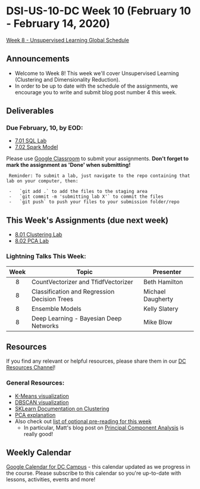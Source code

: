 # DSI-US-10-DC Week 10 (February 10 - February 14, 2020)

[Week 8 - Unsupervised Learning Global Schedule](https://git.generalassemb.ly/DSI-US-10/course-info#week-8---unsupervised-learning-february-10---february-14)

## Announcements

-   Welcome to Week 8! This week we'll cover Unsupervised Learning (Clustering and Dimensionality Reduction).
-   In order to be up to date with the schedule of the assignments, we encourage you to write and submit blog post number 4 this week.

## Deliverables

### **Due February, 10, by EOD:**

-   [7.01 SQL Lab](https://git.generalassemb.ly/DSI-US-10/7.01-lab-sql)
-   [7.02 Spark Model](https://git.generalassemb.ly/DSI-US-10/7.02-lab-spark-model)

Please use [Google Classroom](https://classroom.google.com) to submit your assignments. **Don't forget to mark the assignment as 'Done' when submitting!**

     Reminder: To submit a lab, just navigate to the repo containing that lab on your computer, then:
    
     -   `git add .` to add the files to the staging area
     -   `git commit -m 'submitting lab X'` to commit the files
     -   `git push` to push your files to your submission folder/repo

## This Week's Assignments (due next week)

-   [8.01 Clustering Lab](www.LinkToLab.com)
-   [8.02 PCA Lab](www.LinkToLab.com)

### Lightning Talks This Week:

| Week | Topic                                        | Presenter         |
| :--: | -------------------------------------------- | ----------------- |
|   8  | CountVectorizer and TfidfVectorizer          | Beth Hamilton     |
|   8  | Classification and Regression Decision Trees | Michael Daugherty |
|   8  | Ensemble Models                              | Kelly Slatery     |
|   8  | Deep Learning - Bayesian Deep Networks       | Mike Blow         |

## Resources

If you find any relevant or helpful resources, please share them in our [DC Resources Channel](https://app.slack.com/client/T0351JZQ0/CQME38U82)!

### General Resources:

-   [K-Means visualization](https://www.naftaliharris.com/blog/visualizing-k-means-clustering/)
-   [DBSCAN visualization](https://www.naftaliharris.com/blog/visualizing-dbscan-clustering/)
-   [SKLearn Documentation on Clustering](https://scikit-learn.org/stable/modules/clustering.html)
-   [PCA explanation](http://www.math.union.edu/~jaureguj/PCA.pdf)
-   Also check out [list of optional pre-reading for this week](https://git.generalassemb.ly/DSI-US-10/dsi-weekly/blob/master/08-unsupervised-learning/prep-and-reading.md)
    -   In particular, Matt's blog post on [Principal Component Analysis](https://medium.com/towards-data-science/a-one-stop-shop-for-principal-component-analysis-5582fb7e0a9c) is really good!

## Weekly Calendar

[Google Calendar for DC Campus](https://calendar.google.com/calendar?cid=Z2VuZXJhbGFzc2VtYi5seV9jbGFzc3Jvb21jNjIzY2NhNkBncm91cC5jYWxlbmRhci5nb29nbGUuY29t) - this calendar updated as we progress in the course. Please subscribe to this calendar so you're up-to-date with lessons, activities, events and more!
